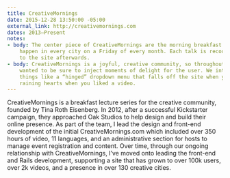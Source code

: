 ```yaml
---
title: CreativeMornings
date: 2015-12-28 13:50:00 -05:00
external_link: http://creativemornings.com
dates: 2013–Present
notes:
- body: The center piece of CreativeMornings are the morning breakfast lectures which
    happen in every city on a Friday of every month. Each talk is recorded and uploaded
    to the site afterwards.
- body: CreativeMornings is a joyful, creative community, so throughout the site we
    wanted to be sure to inject moments of delight for the user. We introduced fun
    things like a “hinged” dropdown menu that falls off the site when you log in and
    raining hearts when you liked a video.
---
```


CreativeMornings is a breakfast lecture series for the creative community, founded by Tina Roth Eisenberg. In 2012, after a successful Kickstarter campaign, they approached Oak Studios to help design and build their online presence. As part of the team, I lead the design and front-end development of the initial CreativeMornings.com which included over 350 hours of video, 11 languages, and an administrative section for hosts to manage event registration and content. Over time, through our ongoing relationship with CreativeMornings, I’ve moved onto leading the front-end and Rails development, supporting a site that has grown to over 100k users, over 2k videos, and a presence in over 130 creative cities.